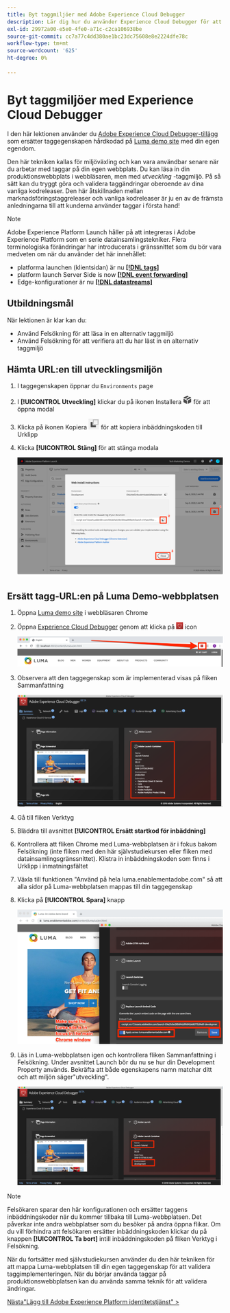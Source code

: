 ```yaml
---
title: Byt taggmiljöer med Adobe Experience Cloud Debugger
description: Lär dig hur du använder Experience Cloud Debugger för att läsa in olika inbäddningskoder för taggar. Den här lektionen är en del av självstudiekursen Implementera Experience Cloud på webbplatser.
exl-id: 29972a00-e5e0-4fe0-a71c-c2ca106938be
source-git-commit: cc7a77c4dd380ae1bc23dc75608e8e2224dfe78c
workflow-type: tm+mt
source-wordcount: '625'
ht-degree: 0%

---
```


# Byt taggmiljöer med Experience Cloud Debugger

I den här lektionen använder du [Adobe Experience Cloud Debugger-tillägg](https://chrome.google.com/webstore/detail/adobe-experience-cloud-de/ocdmogmohccmeicdhlhhgepeaijenapj) som ersätter taggegenskapen hårdkodad på [Luma demo site](https://luma.enablementadobe.com/content/luma/us/en.html) med din egen egendom.

Den här tekniken kallas för miljöväxling och kan vara användbar senare när du arbetar med taggar på din egen webbplats. Du kan läsa in din produktionswebbplats i webbläsaren, men med *utveckling* -taggmiljö. På så sätt kan du tryggt göra och validera taggändringar oberoende av dina vanliga kodreleaser.  Den här åtskillnaden mellan marknadsföringstaggreleaser och vanliga kodreleaser är ju en av de främsta anledningarna till att kunderna använder taggar i första hand!

>[!NOTE]
>
>Adobe Experience Platform Launch håller på att integreras i Adobe Experience Platform som en serie datainsamlingstekniker. Flera terminologiska förändringar har introducerats i gränssnittet som du bör vara medveten om när du använder det här innehållet:
>
> * platforma launchen (klientsidan) är nu **[[!DNL tags]](https://experienceleague.adobe.com/docs/experience-platform/tags/home.html?lang=sv)**
> * platform launch Server Side is now **[[!DNL event forwarding]](https://experienceleague.adobe.com/docs/experience-platform/tags/event-forwarding/overview.html)**
> * Edge-konfigurationer är nu **[[!DNL datastreams]](https://experienceleague.adobe.com/docs/experience-platform/edge/fundamentals/datastreams.html)**


## Utbildningsmål

När lektionen är klar kan du:

* Använd Felsökning för att läsa in en alternativ taggmiljö
* Använd Felsökning för att verifiera att du har läst in en alternativ taggmiljö

## Hämta URL:en till utvecklingsmiljön

1. I taggegenskapen öppnar du `Environments` page

1. I **[!UICONTROL Utveckling]** klickar du på ikonen Installera ![Ikonen Installera](images/launch-installIcon.png) för att öppna modal

1. Klicka på ikonen Kopiera ![Kopiera, ikon](images/launch-copyIcon.png) för att kopiera inbäddningskoden till Urklipp

1. Klicka **[!UICONTROL Stäng]** för att stänga modala

   ![Ikonen Installera](images/launch-copyInstallCode.png)

## Ersätt tagg-URL:en på Luma Demo-webbplatsen

1. Öppna [Luma demo site](https://luma.enablementadobe.com/content/luma/us/en.html) i webbläsaren Chrome

1. Öppna [Experience Cloud Debugger](https://chrome.google.com/webstore/detail/adobe-experience-cloud-de/ocdmogmohccmeicdhlhhgepeaijenapj) genom att klicka på ![Felsökningsikon](images/icon-debugger.png) icon

   ![Klicka på felsökningsikonen](images/switchEnvironments-openDebugger.png)

1. Observera att den taggegenskap som är implementerad visas på fliken Sammanfattning

   ![taggmiljö som visas i Felsökning](images/switchEnvironments-debuggerOnWeRetail-prod.png)

1. Gå till fliken Verktyg
1. Bläddra till avsnittet **[!UICONTROL Ersätt startkod för inbäddning]**
1. Kontrollera att fliken Chrome med Luma-webbplatsen är i fokus bakom Felsökning (inte fliken med den här självstudiekursen eller fliken med datainsamlingsgränssnittet).  Klistra in inbäddningskoden som finns i Urklipp i inmatningsfältet
1. Växla till funktionen &quot;Använd på hela luma.enablementadobe.com&quot; så att alla sidor på Luma-webbplatsen mappas till din taggegenskap
1. Klicka på **[!UICONTROL Spara]** knapp

   ![taggmiljö som visas i Felsökning](images/switchEnvironments-debugger-save.png)

1. Läs in Luma-webbplatsen igen och kontrollera fliken Sammanfattning i Felsökning. Under avsnittet Launch bör du nu se hur din Development Property används. Bekräfta att både egenskapens namn matchar ditt och att miljön säger&quot;utveckling&quot;.

   ![taggmiljö som visas i Felsökning](images/switchEnvironments-debuggerOnWeRetail.png)

>[!NOTE]
>
>Felsökaren sparar den här konfigurationen och ersätter taggens inbäddningskoder när du kommer tillbaka till Luma-webbplatsen. Det påverkar inte andra webbplatser som du besöker på andra öppna flikar. Om du vill förhindra att felsökaren ersätter inbäddningskoden klickar du på knappen **[!UICONTROL Ta bort]** intill inbäddningskoden på fliken Verktyg i Felsökning.

När du fortsätter med självstudiekursen använder du den här tekniken för att mappa Luma-webbplatsen till din egen taggegenskap för att validera taggimplementeringen. När du börjar använda taggar på produktionswebbplatsen kan du använda samma teknik för att validera ändringar.

[Nästa&quot;Lägg till Adobe Experience Platform identitetstjänst&quot; >](id-service.md)
